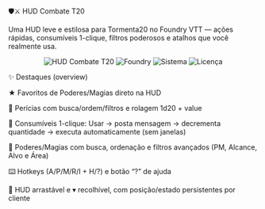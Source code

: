 🛡️⚔️ HUD Combate T20

Uma HUD leve e estilosa para Tormenta20 no Foundry VTT — ações rápidas, consumíveis 1-clique, filtros poderosos e atalhos que você realmente usa.

<p align="center"> <img alt="HUD Combate T20" src="https://img.shields.io/badge/HUD%20Combate%20T20-✨%20Polida-7d5fff?style=for-the-badge"> <img alt="Foundry" src="https://img.shields.io/badge/Foundry-v10%2B-ff6400?style=for-the-badge&logo=forgejo&logoColor=white"> <img alt="Sistema" src="https://img.shields.io/badge/Sistema-Tormenta20-00b894?style=for-the-badge"> <img alt="Licença" src="https://img.shields.io/badge/Licen%C3%A7a-Escolha%20sua-0984e3?style=for-the-badge"> </p>
✨ Destaques (overview)

★ Favoritos de Poderes/Magias direto na HUD

🧪 Perícias com busca/ordem/filtros e rolagem 1d20 + value

🧴 Consumíveis 1-clique: Usar → posta mensagem → decrementa quantidade → executa automaticamente (sem janelas)

🧙 Poderes/Magias com busca, ordenação e filtros avançados (PM, Alcance, Alvo e Área)

⌨️ Hotkeys (A/P/M/R/I + H/?) e botão “?” de ajuda

🧲 HUD arrastável e ▾ recolhível, com posição/estado persistentes por cliente
